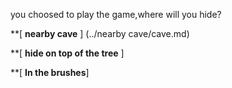 
you choosed to play the game,where will you hide?

**[ **nearby cave** ] (../nearby cave/cave.md)

**[ **hide on top of the tree** ]

**[ **In the brushes**]
